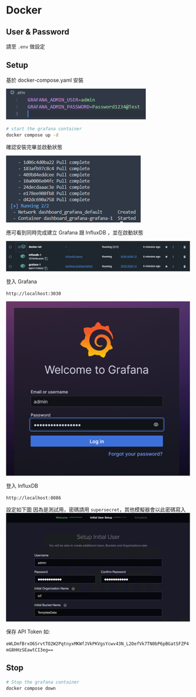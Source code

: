 # Docker

## User & Password

請至 `.env` 做設定

## Setup

基於 docker-compose.yaml 安裝

![0env](./doc/0env.png)

```bash
# start the grafana container
docker compose up -d
```

確認安裝完畢並啟動狀態

![1setup](./doc/1setup.png)

應可看到同時完成建立 Grafana 跟 InfluxDB ，並在啟動狀態

![1-2setup](./doc/1-2setup.png)

登入 Grafana

`http://localhost:3030`

![2login](./doc/2login.png)

登入 InfluxDB

`http://localhost:8086`

設定如下圖
因為是測試用，密碼請用 `supersecret`，其他模擬器會以此密碼寫入
![2-2login](./doc/2-2login.png)

保存 API Token 如:

`eWLDmfBrxO6SrvtTO2W2PqtnyxMKWfJVkPKVgsYcwv43N_L2OefVk7TN0bP6pBGatSFZP4mG8HHzSEawtCI3eg==`


## Stop

```bash
# Stop the grafana container
docker compose down
```
